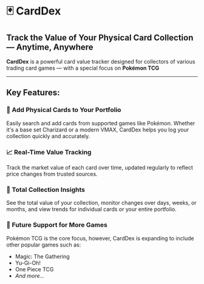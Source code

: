 # 🃏 CardDex

## Track the Value of Your Physical Card Collection — Anytime, Anywhere

**CardDex** is a powerful card value tracker designed for collectors of various trading card games — with a special focus on **Pokémon TCG**

---

## Key Features:

### 📂 Add Physical Cards to Your Portfolio
Easily search and add cards from supported games like Pokémon. Whether it's a base set Charizard or a modern VMAX, CardDex helps you log your collection quickly and accurately.

### 📈 Real-Time Value Tracking
Track the market value of each card over time, updated regularly to reflect price changes from trusted sources.

### 💼 Total Collection Insights
See the total value of your collection, monitor changes over days, weeks, or months, and view trends for individual cards or your entire portfolio.

### 📌 Future Support for More Games
Pokémon TCG is the core focus, however, CardDex is expanding to include other popular games such as:

- Magic: The Gathering  
- Yu-Gi-Oh!  
- One Piece TCG  
- *And more...*

